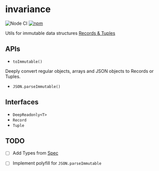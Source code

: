 # invariance

![Node CI](https://github.com/unadlib/invariance/workflows/Node%20CI/badge.svg)
[![npm](https://img.shields.io/npm/v/invariance.svg)](https://www.npmjs.com/package/invariance)

Utils for immutable data structures [Records & Tuples](https://github.com/tc39/proposal-record-tuple)

## APIs

- `toImmutable()`

Deeply convert regular objects, arrays and JSON objects to Records or Tuples.

- `JSON.parseImmutable()`

## Interfaces

- `DeepReadonly<T>`
- `Record`
- `Tuple`

## TODO

- [ ] Add Types from [Spec](https://tc39.es/proposal-record-tuple)
- [ ] Implement polyfill for `JSON.parseImmutable`

